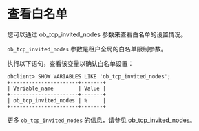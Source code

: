 查看白名单 
==========================

您可以通过 ob_tcp_invited_nodes 参数来查看白名单的设置情况。

`ob_tcp_invited_nodes` 参数是租户全局的白名单限制参数。

执行以下语句，查看该变量以确认白名单设置：

    obclient> SHOW VARIABLES LIKE 'ob_tcp_invited_nodes';
    +----------------------+-------+
    | Variable_name        | Value |
    +----------------------+-------+
    | ob_tcp_invited_nodes | %     |
    +----------------------+-------+



更多 `ob_tcp_invited_nodes` 的信息，请参见 [ob_tcp_invited_nodes](/zh-CN/14.reference-guide-oracle-mode/2.system-variable-1/83.ob_tcp_invited_nodes-1.md)。
